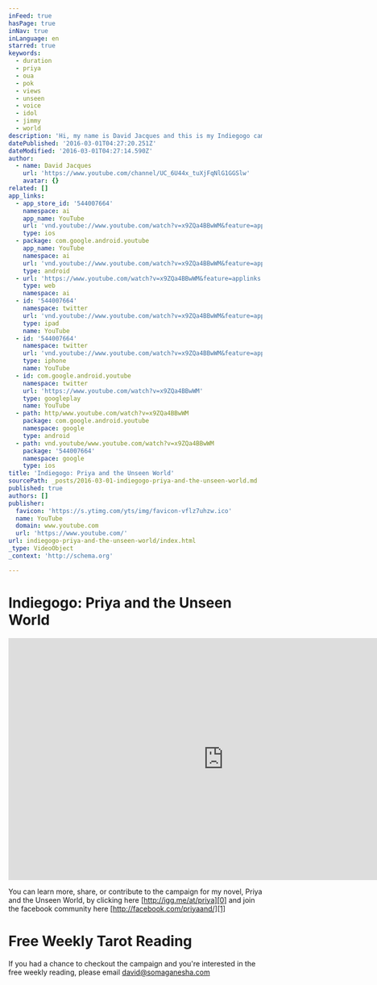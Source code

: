 ```yaml
---
inFeed: true
hasPage: true
inNav: true
inLanguage: en
starred: true
keywords:
  - duration
  - priya
  - oua
  - pok
  - views
  - unseen
  - voice
  - idol
  - jimmy
  - world
description: 'Hi, my name is David Jacques and this is my Indiegogo campaign video for my upcoming novel, Priya and the Unseen World. The story centers around Priya, a young girl, who hears voices, but when one voice comes calling, OUA, she falls into a coma.'
datePublished: '2016-03-01T04:27:20.251Z'
dateModified: '2016-03-01T04:27:14.590Z'
author:
  - name: David Jacques
    url: 'https://www.youtube.com/channel/UC_6U44x_tuXjFqNlG1GGSlw'
    avatar: {}
related: []
app_links:
  - app_store_id: '544007664'
    namespace: ai
    app_name: YouTube
    url: 'vnd.youtube://www.youtube.com/watch?v=x9ZQa4BBwWM&feature=applinks'
    type: ios
  - package: com.google.android.youtube
    app_name: YouTube
    namespace: ai
    url: 'vnd.youtube://www.youtube.com/watch?v=x9ZQa4BBwWM&feature=applinks'
    type: android
  - url: 'https://www.youtube.com/watch?v=x9ZQa4BBwWM&feature=applinks'
    type: web
    namespace: ai
  - id: '544007664'
    namespace: twitter
    url: 'vnd.youtube://www.youtube.com/watch?v=x9ZQa4BBwWM&feature=applinks'
    type: ipad
    name: YouTube
  - id: '544007664'
    namespace: twitter
    url: 'vnd.youtube://www.youtube.com/watch?v=x9ZQa4BBwWM&feature=applinks'
    type: iphone
    name: YouTube
  - id: com.google.android.youtube
    namespace: twitter
    url: 'https://www.youtube.com/watch?v=x9ZQa4BBwWM'
    type: googleplay
    name: YouTube
  - path: http/www.youtube.com/watch?v=x9ZQa4BBwWM
    package: com.google.android.youtube
    namespace: google
    type: android
  - path: vnd.youtube/www.youtube.com/watch?v=x9ZQa4BBwWM
    package: '544007664'
    namespace: google
    type: ios
title: 'Indiegogo: Priya and the Unseen World'
sourcePath: _posts/2016-03-01-indiegogo-priya-and-the-unseen-world.md
published: true
authors: []
publisher:
  favicon: 'https://s.ytimg.com/yts/img/favicon-vflz7uhzw.ico'
  name: YouTube
  domain: www.youtube.com
  url: 'https://www.youtube.com/'
url: indiegogo-priya-and-the-unseen-world/index.html
_type: VideoObject
_context: 'http://schema.org'

---
```

# Indiegogo: Priya and the Unseen World

<iframe src="https://cdn.embedly.com/widgets/media.html?src=https%3A%2F%2Fwww.youtube.com%2Fembed%2Fx9ZQa4BBwWM%3Ffeature%3Doembed&amp;url=https%3A%2F%2Fwww.youtube.com%2Fwatch%3Fv%3Dx9ZQa4BBwWM%26feature%3Dyoutu.be&amp;image=https%3A%2F%2Fi.ytimg.com%2Fvi%2Fx9ZQa4BBwWM%2Fhqdefault.jpg&amp;key=b7d04c9b404c499eba89ee7072e1c4f7&amp;type=text%2Fhtml&amp;schema=youtube" width="854" height="480" scrolling="no" frameborder="0" allowfullscreen="allowfullscreen" style=""></iframe>

You can learn more, share, or contribute to the campaign for my novel, Priya and the Unseen World, by clicking here [http://igg.me/at/priya][0] and join the facebook community here [http://facebook.com/priyaand/][1]

# Free Weekly Tarot Reading 

If you had a chance to checkout the campaign and you're interested in the free weekly reading, please email [david@somaganesha.com][2]

[0]: http://igg.me/at/priya
[1]: http://facebook.com/priyaand/
[2]: david@somaganesha.com